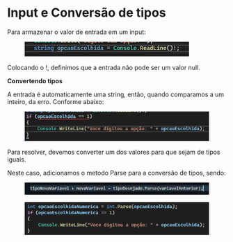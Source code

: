 # Input e Conversão de tipos

Para armazenar o valor de entrada em um input:

<figure><img src=".gitbook/assets/image (4) (1).png" alt=""><figcaption></figcaption></figure>

Colocando o !, definimos que a entrada não pode ser um valor null.

**Convertendo tipos**

A entrada é automaticamente uma string, então, quando comparamos a um inteiro, da erro. Conforme abaixo:

<figure><img src=".gitbook/assets/image (5).png" alt=""><figcaption></figcaption></figure>

Para resolver, devemos converter um dos valores para que sejam de tipos iguais.

Neste caso, adicionamos  o metodo Parse para a conversão de tipos, sendo:

<figure><img src=".gitbook/assets/image (6).png" alt=""><figcaption></figcaption></figure>

<figure><img src=".gitbook/assets/image (7).png" alt=""><figcaption></figcaption></figure>
